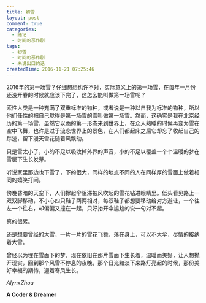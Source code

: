 ```yaml
---
title: 初雪
layout: post
comment: true
categories:
  - 随记
  - 时间的恶作剧
tags:
  - 初雪
  - 时间的恶作剧
  - 未说出口的话
createdTime: 2016-11-21 07:25:46
---
```

2016年的第一场雪？仔细想想也许不对，实际意义上的第一场雪，在每年一月份还没开春的时候就应该下完了，这怎么能叫做第一场雪呢？

<!--more-->

索性人类是一种充满了双重标准的物种，或者说是一种以自我为标准的物种，所以他们任性的把自己觉得是第一场雪的雪叫做第一场雪。然而，这确实是我在北京经历的第一场雪，虽然它以雨的第一形态来到世界上，在众人熟睡的时候再变为雪在空中飞舞，也许是过于流恋世界上的景色，在人们都起床之后它却忘了收起自己的踪迹，留下漫天雪花随着风飘动。

只是雪太小了，小的不足以吸收掉外界的声音，小的不足以覆盖一个个温暖的梦在雪层下生长发芽。

听说家里那边也下雪了，下的很大，同样的地点不同的人在同样厚的雪面上做着相同的嬉笑打闹。

傍晚昏暗的天空下，人们撑起伞阻滞被风吹起的雪花钻进眼睛里。低头看见路上一双双脚移动，不小心四只鞋子两两相对，每双鞋子都想要移动给对方避让，一个往左一个往右，却偏偏又撞在一起，只好抬开伞尴尬的说一句对不起。

真的很累。

还是想要曾经的大雪，一片一片的雪花飞舞，落在身上，可以不大伞，尽情的接纳着大雪。

曾经以为埋在雪面下的梦，现在依旧在那片雪面下生长着，温暖而美好，让人想抛开现实，回到那个风雪不停息的夜晚，那个日光黯淡下来路灯亮起的时候，那份美好幸福的期待，迎着寒风生长。

*AlynxZhou*

**A Coder & Dreamer**
